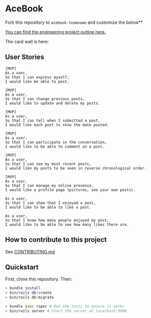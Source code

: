 # AceBook

Fork this repository to `acebook-teamname` and customize
the below**

[You can find the engineering project outline here.](https://github.com/makersacademy/course/tree/master/engineering_projects/rails)

The card wall is here: <please update>

## User Stories

```
[MVP]
As a user,  
So that I can express myself,  
I would like be able to post.

[MVP]
As a user,
So that I can change previous posts,
I would like to update and delete my posts.

[MVP]
As a user,
So that I can tell when I submitted a post,  
I would like each post to show the date posted.

[MVP]
As a user,
So that I can participate in the conversation,
I would like to be able to comment on a post.

[MVP]
As a user,  
So that I can see my most recent posts,  
I would like my posts to be seen in reverse chronological order.

[MVP]
As a user,  
So that I can manage my online presence,  
I would like a profile page (pictures, see your own posts).

As a user,  
So that I can show that I enjoyed a post,  
I would like to be able to like a post.

As a user,  
So that I know how many people enjoyed my post,  
I would like to be able to see how many likes there are.
```

## How to contribute to this project
See [CONTRIBUTING.md](CONTRIBUTING.md)

## Quickstart

First, clone this repository. Then:

```bash
> bundle install
> bin/rails db:create
> bin/rails db:migrate

> bundle exec rspec # Run the tests to ensure it works
> bin/rails server # Start the server at localhost:3000
```
